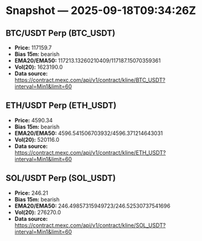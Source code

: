 # Snapshot — 2025-09-18T09:34:26Z

## BTC/USDT Perp (BTC_USDT)
- **Price:** 117159.7
- **Bias 15m:** bearish
- **EMA20/EMA50:** 117213.13260210409/117187.15070359361
- **Vol(20):** 1623190.0
- **Data source:** https://contract.mexc.com/api/v1/contract/kline/BTC_USDT?interval=Min1&limit=60

## ETH/USDT Perp (ETH_USDT)
- **Price:** 4590.34
- **Bias 15m:** bearish
- **EMA20/EMA50:** 4596.541506703932/4596.371214643031
- **Vol(20):** 520116.0
- **Data source:** https://contract.mexc.com/api/v1/contract/kline/ETH_USDT?interval=Min1&limit=60

## SOL/USDT Perp (SOL_USDT)
- **Price:** 246.21
- **Bias 15m:** bearish
- **EMA20/EMA50:** 246.49857315949723/246.52530737541696
- **Vol(20):** 276270.0
- **Data source:** https://contract.mexc.com/api/v1/contract/kline/SOL_USDT?interval=Min1&limit=60
